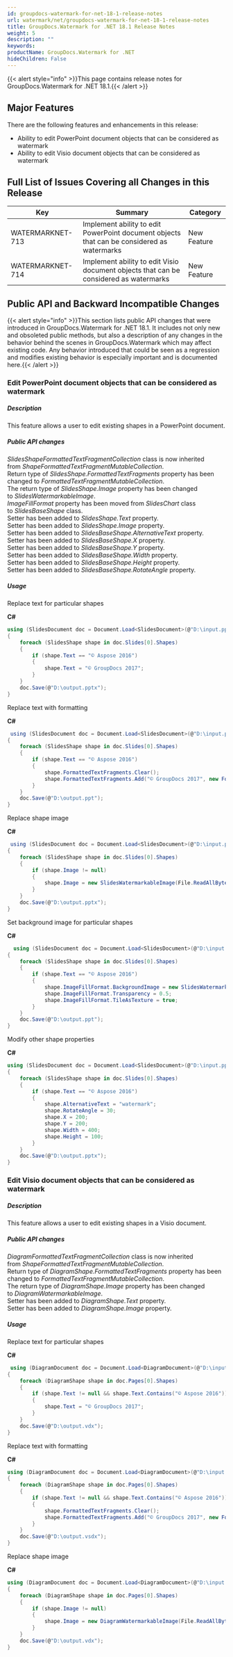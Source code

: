 ```yaml
---
id: groupdocs-watermark-for-net-18-1-release-notes
url: watermark/net/groupdocs-watermark-for-net-18-1-release-notes
title: GroupDocs.Watermark for .NET 18.1 Release Notes
weight: 5
description: ""
keywords: 
productName: GroupDocs.Watermark for .NET
hideChildren: False
---
```

{{< alert style="info" >}}This page contains release notes for GroupDocs.Watermark for .NET 18.1.{{< /alert >}}

## Major Features

There are the following features and enhancements in this release:

*   Ability to edit PowerPoint document objects that can be considered as watermark
*   Ability to edit Visio document objects that can be considered as watermark

## Full List of Issues Covering all Changes in this Release

| Key  | Summary | Category |
| --- | --- | --- |
| WATERMARKNET-713 | Implement ability to edit PowerPoint document objects that can be considered as watermarks  | New Feature  |
| WATERMARKNET-714  | Implement ability to edit Visio document objects that can be considered as watermarks  | New Feature  |

## Public API and Backward Incompatible Changes

{{< alert style="info" >}}This section lists public API changes that were introduced in GroupDocs.Watermark for .NET 18.1. It includes not only new and obsoleted public methods, but also a description of any changes in the behavior behind the scenes in GroupDocs.Watermark which may affect existing code. Any behavior introduced that could be seen as a regression and modifies existing behavior is especially important and is documented here.{{< /alert >}}

### Edit PowerPoint document objects that can be considered as watermark

##### Description

This feature allows a user to edit existing shapes in a PowerPoint document.

##### Public API changes

*SlidesShapeFormattedTextFragmentCollection* class is now inherited from *ShapeFormattedTextFragmentMutableCollection*.  
Return type of *SlidesShape.FormattedTextFragments* property has been changed to *FormattedTextFragmentMutableCollection*.  
The return type of *SlidesShape.Image* property has been changed to *SlidesWatermarkableImage*.  
*ImageFillFormat* property has been moved from *SlidesChart* class to *SlidesBaseShape* class.  
Setter has been added to *SlidesShape.Text* property.  
Setter has been added to *SlidesShape.Image* property.  
Setter has been added to *SlidesBaseShape.AlternativeText* property.  
Setter has been added to *SlidesBaseShape.X* property.  
Setter has been added to *SlidesBaseShape.Y* property.  
Setter has been added to *SlidesBaseShape.Width* property.  
Setter has been added to *SlidesBaseShape.Height* property.  
Setter has been added to *SlidesBaseShape.RotateAngle* property.

##### Usage

Replace text for particular shapes

**C#**

```csharp
using (SlidesDocument doc = Document.Load<SlidesDocument>(@"D:\input.pptx"))
{
	foreach (SlidesShape shape in doc.Slides[0].Shapes)
	{
		if (shape.Text == "© Aspose 2016")
		{
			shape.Text = "© GroupDocs 2017";
		}
	}
	doc.Save(@"D:\output.pptx");
}
```

Replace text with formatting

**C#**

```csharp
 using (SlidesDocument doc = Document.Load<SlidesDocument>(@"D:\input.ppt"))
{
	foreach (SlidesShape shape in doc.Slides[0].Shapes)
	{
		if (shape.Text == "© Aspose 2016")
		{
			shape.FormattedTextFragments.Clear();
			shape.FormattedTextFragments.Add("© GroupDocs 2017", new Font("Calibri", 19, FontStyle.Bold), Color.Red, Color.Aqua);
		}
	}
	doc.Save(@"D:\output.ppt");
}
```

Replace shape image

**C#**

```csharp
 using (SlidesDocument doc = Document.Load<SlidesDocument>(@"D:\input.pptx"))
{
	foreach (SlidesShape shape in doc.Slides[0].Shapes)
	{
		if (shape.Image != null)
		{
			shape.Image = new SlidesWatermarkableImage(File.ReadAllBytes(@"D:\test.png"));
		}
	}
	doc.Save(@"D:\output.pptx");
}
```

Set background image for particular shapes

**C#**

```csharp
  using (SlidesDocument doc = Document.Load<SlidesDocument>(@"D:\input.ppt"))
{
	foreach (SlidesShape shape in doc.Slides[0].Shapes)
	{
		if (shape.Text == "© Aspose 2016")
		{
			shape.ImageFillFormat.BackgroundImage = new SlidesWatermarkableImage(File.ReadAllBytes(@"D:\test.png"));
			shape.ImageFillFormat.Transparency = 0.5;
			shape.ImageFillFormat.TileAsTexture = true;
		}
	}
	doc.Save(@"D:\output.ppt");
}
```

Modify other shape properties

**C#**

```csharp
using (SlidesDocument doc = Document.Load<SlidesDocument>(@"D:\input.pptx"))
{
	foreach (SlidesShape shape in doc.Slides[0].Shapes)
	{
		if (shape.Text == "© Aspose 2016")
		{
			shape.AlternativeText = "watermark";
			shape.RotateAngle = 30;
			shape.X = 200;
			shape.Y = 200;
			shape.Width = 400;
			shape.Height = 100;
		}
	}
	doc.Save(@"D:\output.pptx");
}
```

### Edit Visio document objects that can be considered as watermark

##### Description

This feature allows a user to edit existing shapes in a Visio document.

##### Public API changes

*DiagramFormattedTextFragmentCollection* class is now inherited from *ShapeFormattedTextFragmentMutableCollection*.  
Return type of *DiagramShape.FormattedTextFragments* property has been changed to *FormattedTextFragmentMutableCollection*.  
The return type of *DiagramShape.Image* property has been changed to *DiagramWatermarkableImage*.  
Setter has been added to *DiagramShape.Text* property.  
Setter has been added to *DiagramShape.Image* property.

##### Usage

Replace text for particular shapes

**C#**

```csharp
 using (DiagramDocument doc = Document.Load<DiagramDocument>(@"D:\input.vdx"))
{
	foreach (DiagramShape shape in doc.Pages[0].Shapes)
	{
		if (shape.Text != null && shape.Text.Contains("© Aspose 2016"))
		{
			shape.Text = "© GroupDocs 2017";
		}
	}
	doc.Save(@"D:\output.vdx");
}
```

Replace text with formatting

**C#**

```csharp
using (DiagramDocument doc = Document.Load<DiagramDocument>(@"D:\input.vsdx"))
{
	foreach (DiagramShape shape in doc.Pages[0].Shapes)
	{
		if (shape.Text != null && shape.Text.Contains("© Aspose 2016"))
		{
			shape.FormattedTextFragments.Clear();
			shape.FormattedTextFragments.Add("© GroupDocs 2017", new Font("Calibri", 19, FontStyle.Bold), Color.Red, Color.Aqua);
		}
	}
	doc.Save(@"D:\output.vsdx");
}
```

Replace shape image

**C#**

```csharp
using (DiagramDocument doc = Document.Load<DiagramDocument>(@"D:\input.vdx"))
{
	foreach (DiagramShape shape in doc.Pages[0].Shapes)
	{
		if (shape.Image != null)
		{
			shape.Image = new DiagramWatermarkableImage(File.ReadAllBytes(@"D:\test.png"));
		}
	}
	doc.Save(@"D:\output.vdx");
}
```
